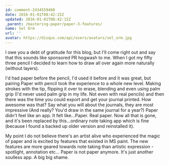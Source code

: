 ```yaml
---
id: comment-2434559460
date: 2016-01-01T08:42:15Z
updated: 2016-01-01T08:42:15Z
_parent: /mastering-paper/paper-3-features/
name: Sel Orm
url: ''
avatar: https://disqus.com/api/users/avatars/sel_orm.jpg
---
```


I owe you a debt of gratitude for this blog, but I'll come right out
and say that this sounds like sponsored PR hogwash to me. When I got my fifty three
pencil I decided to learn how to draw all over again more naturally (without layers).

I'd had paper before the pencil, I'd used it before and it was great, but pairing
Paper with pencil took the experience to a whole new level. Making strokes with
the tip, flipping it over to erase, blending and even using palm grip (I'd never
used palm grip in my life. Not even with real pencils) and then there was the time
you could export and get your journal printed. How awesome was that? Say what you
will about the journals, they are most impressive (And really? You'd draw in the
same journal for a year?) Paper didn't feel like an app. It felt like...Paper. Real
paper. Now all that is gone, and it's been replaced by this...ordinary note taking
app which is fine (because I found a backed up older version and reinstalled it).

My point I do not believe there's an artist alive who experienced the magic of paper
and is excited by features that existed in MS paint. The new features are more geared
towards note taking than artistic expression - spotlight, annotation etc... Paper
is not paper anymore. It's just another soulless app. A big big shame.
